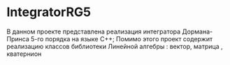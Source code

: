 # IntegratorRG5

В данном проекте представлена реализация интегратора Дормана-Принса 5-го порядка на языке C++;
Помимо этого проект содержит реализацию классов библиотеки Линейной алгебры : вектор, матрица , кватернион
